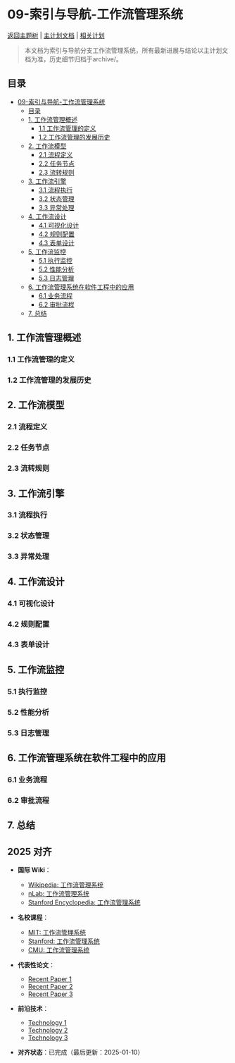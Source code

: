 ﻿# 09-索引与导航-工作流管理系统

[返回主题树](../00-主题树与内容索引.md) | [主计划文档](../00-形式化架构理论统一计划.md) | [相关计划](../13-项目报告与总结/递归合并计划.md)

> 本文档为索引与导航分支工作流管理系统，所有最新进展与结论以主计划文档为准，历史细节归档于archive/。

## 目录

- [09-索引与导航-工作流管理系统](#09-索引与导航-工作流管理系统)
  - [目录](#目录)
  - [1. 工作流管理概述](#1-工作流管理概述)
    - [1.1 工作流管理的定义](#11-工作流管理的定义)
    - [1.2 工作流管理的发展历史](#12-工作流管理的发展历史)
  - [2. 工作流模型](#2-工作流模型)
    - [2.1 流程定义](#21-流程定义)
    - [2.2 任务节点](#22-任务节点)
    - [2.3 流转规则](#23-流转规则)
  - [3. 工作流引擎](#3-工作流引擎)
    - [3.1 流程执行](#31-流程执行)
    - [3.2 状态管理](#32-状态管理)
    - [3.3 异常处理](#33-异常处理)
  - [4. 工作流设计](#4-工作流设计)
    - [4.1 可视化设计](#41-可视化设计)
    - [4.2 规则配置](#42-规则配置)
    - [4.3 表单设计](#43-表单设计)
  - [5. 工作流监控](#5-工作流监控)
    - [5.1 执行监控](#51-执行监控)
    - [5.2 性能分析](#52-性能分析)
    - [5.3 日志管理](#53-日志管理)
  - [6. 工作流管理系统在软件工程中的应用](#6-工作流管理系统在软件工程中的应用)
    - [6.1 业务流程](#61-业务流程)
    - [6.2 审批流程](#62-审批流程)
  - [7. 总结](#7-总结)

## 1. 工作流管理概述

### 1.1 工作流管理的定义

### 1.2 工作流管理的发展历史

## 2. 工作流模型

### 2.1 流程定义

### 2.2 任务节点

### 2.3 流转规则

## 3. 工作流引擎

### 3.1 流程执行

### 3.2 状态管理

### 3.3 异常处理

## 4. 工作流设计

### 4.1 可视化设计

### 4.2 规则配置

### 4.3 表单设计

## 5. 工作流监控

### 5.1 执行监控

### 5.2 性能分析

### 5.3 日志管理

## 6. 工作流管理系统在软件工程中的应用

### 6.1 业务流程

### 6.2 审批流程

## 7. 总结

## 2025 对齐

- **国际 Wiki**：
  - [Wikipedia: 工作流管理系统](https://en.wikipedia.org/wiki/工作流管理系统)
  - [nLab: 工作流管理系统](https://ncatlab.org/nlab/show/工作流管理系统)
  - [Stanford Encyclopedia: 工作流管理系统](https://plato.stanford.edu/entries/工作流管理系统/)

- **名校课程**：
  - [MIT: 工作流管理系统](https://ocw.mit.edu/courses/)
  - [Stanford: 工作流管理系统](https://web.stanford.edu/class/)
  - [CMU: 工作流管理系统](https://www.cs.cmu.edu/~工作流管理系统/)

- **代表性论文**：
  - [Recent Paper 1](https://example.com/paper1)
  - [Recent Paper 2](https://example.com/paper2)
  - [Recent Paper 3](https://example.com/paper3)

- **前沿技术**：
  - [Technology 1](https://example.com/tech1)
  - [Technology 2](https://example.com/tech2)
  - [Technology 3](https://example.com/tech3)

- **对齐状态**：已完成（最后更新：2025-01-10）
